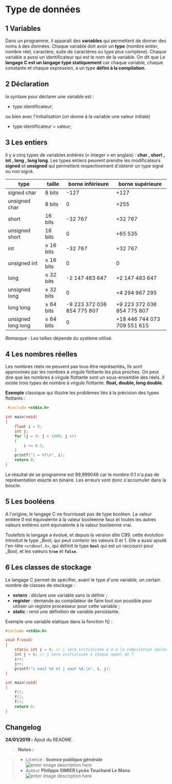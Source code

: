 ﻿# Type de données

## 1 Variables 

Dans un programme, il apparaît des **variables** qui permettent de donner des noms à des données. Chaque variable doit avoir un **type** (nombre entier, nombre réel, caractère, suite de caractères ou type plus complexe). Chaque variable a aussi un identificateur qui est le nom de la variable.
On dit que Le **langage C est un langage typé statiquement** car chaque variable, chaque constante et chaque expression, a un type **défini à la compilation**.

## 2 Déclaration

la syntaxe pour déclarer une variable est :

 - type identificateur;
 
ou bien avec l'initialisation (on donne à la variable une valeur initiale) 

- type identificateur = valeur;

## 3 Les entiers
Il y a cinq types de variables entières (« integer » en anglais) : **char , short , int , long , long long**. Les types entiers peuvent prendre les modificateurs **signed** et **unsigned** qui permettent respectivement d'obtenir un type signé ou non signé.

 | type | taille | borne inférieure | borne supérieure |
 |------|--------|---------------------|---------------|
 | signed char |	8 bits |	-127  	  |	+127	  |	
 |	unsigned char |	 8 bits  |		0		 |	+255 |	
 |	short	 |	16 bits	 |	-32 767	  |		+32 767	|
 |	unsigned short  | 16 bits |		0 |		+65 535	|
 |	int	 |	≥ 16 bits  |	-32 767	|	+32 767	|
 |	unsigned int |	≥ 16 bits |		0 |	0	|+65 535	|
 |	long |	≥ 32 bits |	-2 147 483 647	 |	+2 147 483 647 |
 |	unsigned long |	≥ 32 bits |	0  | +4 294 967 295	|
 |	long long |	≥ 64 bits |	-9 223 372 036 854 775 807  |		+9 223 372 036 854 775 807|
 |	unsigned long long | ≥ 64 bits |	0 |		+18 446 744 073 709 551 615	|
 
*Remarque* : Les tailles dépende du système utilisé.

## 4 Les nombres réelles

Les nombres réels ne peuvent pas  tous être représentés, Ils sont approximés par les nombres à virgule flottante les plus proches.  On peut dire que les nombres à virgule flottante sont un sous-ensemble des réels.  Il existe trois types de nombre à virgule flottante.  **float, double, long double**.
 
 **Exemple** classique  qui illustre les problèmes liés à la précision des types flottants :
```c
 #include <stdio.h>

int main(void)
{
    float i = 0;
    int j;
    for (j = 0; j < 1000; j ++)
    {
        i += 0.1;
    }
    printf("i = %f\n", i);
    return 0;
}
```
Le résultat de se programme est  99,999046 car le nombre 0.1 n'a pas de représentation exacte en binaire. Les erreurs vont donc s'accumuler dans la boucle.

## 5 Les booléens

A l'origine, le langage C  ne fournissait pas de type booléen. La valeur entière 0 est équivalente à  la valeur booléenne faux et toutes les autres valeurs entières sont équivalente à la valeur booléenne vrai.

Toutefois le langage a évolué, et depuis la version dite C99.  cette évolution introduit le type _Bool, qui peut contenir les valeurs 0 et 1. Elle a aussi ajouté l'en-tête `<stdbool.h>`, qui définit le type **`bool`** qui est un raccourci pour _Bool, et les valeurs **`true`** et **`false`**.

## 6 Les classes de stockage

Le langage C permet de spécifier, avant le type d'une variable, un certain nombre de classes de stockage :

 - **extern** : déclare une variable sans la définir ;
 - **register** : demande au compilateur de faire tout son possible pour
   utiliser un registre processeur pour cette variable ;
 - **static** : rend une définition de variable persistante.

Exemple une variable statique dans la fonction f() :
```c
#include <stdio.h>

void f(void)
{
    static int i = 0; // i sera initialisée à 0 à la compilation seulement 
    int j = 0; // j sera initialisée à chaque appel de f
    i++;
    j++;
    printf("i vaut %d et j vaut %d.\n", i, j);
}

int main(void)
{
    f();
    f();
    f();
    return 0;
}
```
## Changelog

 **24/01/2019 :** Ajout du README . 
 
 
> **Notes :**


> - Licence : **licence publique générale** ![enter image description here](https://img.shields.io/badge/licence-GPL-green.svg)
> - Auteur **Philippe SIMIER Lycée Touchard Le Mans**
>  ![enter image description here](https://img.shields.io/badge/built-passing-green.svg)
<!-- TOOLBOX 

Génération des badges : https://shields.io/
Génération de ce fichier : https://stackedit.io/editor#



